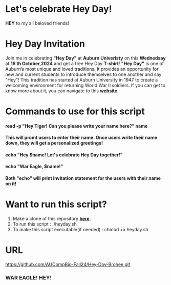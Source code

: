 # Let's celebrate Hey Day!
**HEY** to my all beloved friends!
# Hey Day Invitation
Join me in celebrating **"Hey Day"** at **Auburn Univeristy** on this **Wednedsay** at **16 th October,2024** and get a free Hey Day **T-shirt**! **"Hey Day"** is one of Auburn’s most unique and loved traditions. It provides an opportunity for new and current students to introduce themselves to one another and say "Hey"! This tradition has started at Auburn University in 1947 to create a welcoming environment for returning World War II soldiers. If you can get to know more about it, you can navigate to this **[website](https://sga.auburn.edu/hey-day/)**.
# Commands to use for this script
#### read -p "Hey Tiger! Can you please write your name here?" name
#### This will promt users to enter their name. Once users write their name down, they will get a personalized greetings!
#### echo "Hey $name! Let's celebrate Hey Day together!"
#### echo "War Eagle, $name!"
#### Both "echo" will print invitation statement for the users with their name on it!
# Want to run this script?
1. Make a clone of this repository **[here](https://github.com/AUCompBio-Fall24/Hey-Day-Brohee.git)**.
2. To run this script : ./heyday.sh
3. To make this script executable(if needed) : chmod +x heyday.sh
# URL
https://github.com/AUCompBio-Fall24/Hey-Day-Brohee.git

###   WAR EAGLE! HEY!
